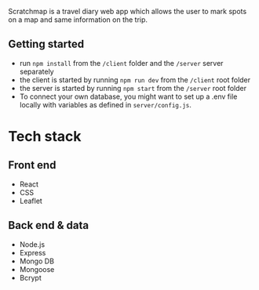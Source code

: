 Scratchmap is a travel diary web app which allows the user to mark spots on a map and same information on the trip. 

## Getting started

- run `npm install` from the `/client` folder and the `/server` server separately
- the client is started by running `npm run dev` from the `/client` root folder
- the server is started by running `npm start` from the `/server` root folder 
- To connect your own database, you might want to set up a .env file locally with variables as defined in `server/config.js`.

# Tech stack
## Front end
- React
- CSS
- Leaflet

## Back end & data
- Node.js
- Express
- Mongo DB
- Mongoose
- Bcrypt
